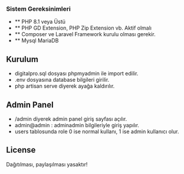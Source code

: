 ### Sistem Gereksinimleri
- ** PHP 8.1 veya Üstü
- ** PHP GD Extension, PHP Zip Extension vb. Aktif olmalı
- ** Composer ve Laravel Framework kurulu olması gerekir.
- ** Mysql MariaDB

## Kurulum
- digitalpro.sql dosyası phpmyadmin ile import edilir.
- .env dosyasına database bilgileri girilir.
- php artisan serve diyerek ayağa kaldırılır.

## Admin Panel
- /admin diyerek admin panel giriş sayfası açılır.
- admin@admin : adminadmin bilgileriyle giriş yapılır.
- users tablosunda role 0 ise normal kullanı, 1 ise admin kullanıcı olur.

## License

Dağıtılması, paylaşılması yasaktır!

